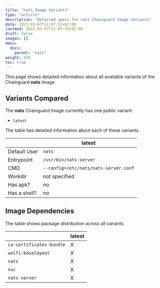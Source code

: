 ```yaml
---
title: "nats Image Variants"
type: "article"
description: "Detailed specs for nats Chainguard Image Variants"
date: 2023-03-07T11:07:52+02:00
lastmod: 2023-03-07T11:07:52+02:00
draft: false
images: []
menu:
  docs:
    parent: "nats"
weight: 550
toc: true
---
```


This page shows detailed information about all available variants of the Chainguard **nats** Image.

## Variants Compared
The **nats** Chainguard Image currently has one public variant: 

- `latest`

The table has detailed information about each of these variants.

|              | latest                                |
|--------------|---------------------------------------|
| Default User | `nats`                                |
| Entrypoint   | `/usr/bin/nats-server`                |
| CMD          | `--config=/etc/nats/nats-server.conf` |
| Workdir      | not specified                         |
| Has apk?     | no                                    |
| Has a shell? | no                                    |

## Image Dependencies
The table shows package distribution across all variants.

|                          | latest |
|--------------------------|--------|
| `ca-certificates-bundle` | X      |
| `wolfi-baselayout`       | X      |
| `nats`                   | X      |
| `nsc`                    | X      |
| `nats-server`            | X      |
